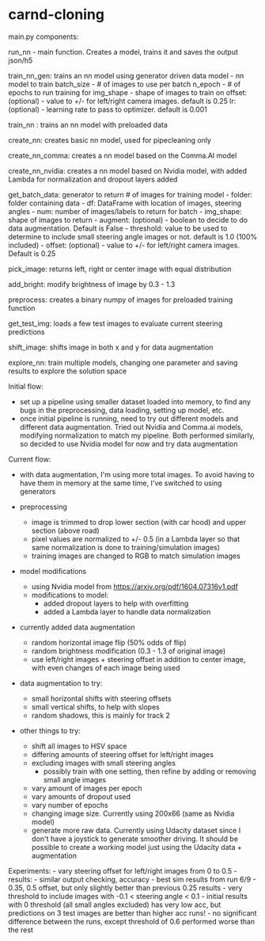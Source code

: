 # carnd-cloning

main.py components:

run_nn - main function. Creates a model, trains it and saves the output json/h5

train_nn_gen: trains an nn model using generator driven data
    model - nn model to train
    batch_size - # of images to use per batch
    n_epoch - # of epochs to run training for
    img_shape - shape of images to train on
    offset: (optional) - value to +/- for left/right camera images. default is 0.25
    lr: (optional) - learning rate to pass to optimizer. default is 0.001

train_nn : trains an nn model with preloaded data

create_nn: creates basic nn model, used for pipecleaning only

create_nn_comma: creates a nn model based on the Comma.AI model

create_nn_nvidia: creates a nn model based on Nvidia model, with added Lambda for normalization and dropout layers added

get_batch_data: generator to return # of images for training model
    - folder: folder containing data
    - df: DataFrame with location of images, steering angles
    - num: number of images/labels to return for batch
    - img_shape: shape of images to return
    - augment: (optional) - boolean to decide to do data augmentation. Default is False
    - threshold: value to be used to determine to include small steering angle images or not. default is 1.0 (100% included)
    - offset: (optional) - value to +/- for left/right camera images. Default is 0.25

pick_image: returns left, right or center image with equal distribution

add_bright: modify brightness of image by 0.3 - 1.3

preprocess: creates a binary numpy of images for preloaded training function

get_test_img: loads a few test images to evaluate current steering predictions

shift_image: shifts image in both x and y for data augmentation

explore_nn: train multiple models, changing one parameter and saving results to explore the solution space


Initial flow:
- set up a pipeline using smaller dataset loaded into memory, to find any bugs in the preprocessing, data loading, setting up model, etc.
- once initial pipeline is running, need to try out different models and different data augmentation. Tried out Nvidia and Comma.ai models, modifying normalization to match my pipeline. Both performed similarly, so decided to use Nvidia model for now and try data augmentation

Current flow:
- with data augmentation, I'm using more total images. To avoid having to have them in memory at the same time, I've switched to using generators

- preprocessing
	- image is trimmed to drop lower section (with car hood) and upper section (above road)
	- pixel values are normalized to +/- 0.5 (in a Lambda layer so that same normalization is done to training/simulation images)
	- training images are changed to RGB to match simulation images

- model modifications
	 - using Nvidia model from https://arxiv.org/pdf/1604.07316v1.pdf
	- modifications to model:
		- added dropout layers to help with overfitting
		- added a Lambda layer to handle data normalization
- currently added data augmentation
	- random horizontal image flip (50% odds of flip)
	- random brightness modification (0.3 - 1.3 of original image)
	- use left/right images + steering offset in addition to center image, with even changes of each image being used

- data augmentation to try:
	- small horizontal shifts with steering offsets
	- small vertical shifts, to help with slopes
	- random shadows, this is mainly for track 2

- other things to try:
	- shift all images to HSV space
	- differing amounts of steering offset for left/right images
	- excluding images with small steering angles
		- possibly train with one setting, then refine by adding or removing small angle images
	- vary amount of images per epoch
	- vary amounts of dropout used
	- vary number of epochs
	- changing image size. Currently using 200x66 (same as Nvidia model)
	- generate more raw data. Currently using Udacity dataset since I don't have a joystick to generate smoother driving. It should be possible to create a working model just using the Udacity data + augmentation

Experiments:
	- vary steering offset for left/right images from 0 to 0.5
	- results:
		- similar output checking, accuracy
		- best sim results from run 6/9 - 0.35, 0.5 offset, but only slightly better than previous 0.25 results
	- very threshold to include images with -0.1 < steering angle < 0.1
	- initial results with 0 threshold (all small angles excluded) has very low acc, but predictions on 3 test images are better than higher acc runs!
	- no significant difference between the runs, except threshold of 0.6 performed worse than the rest
